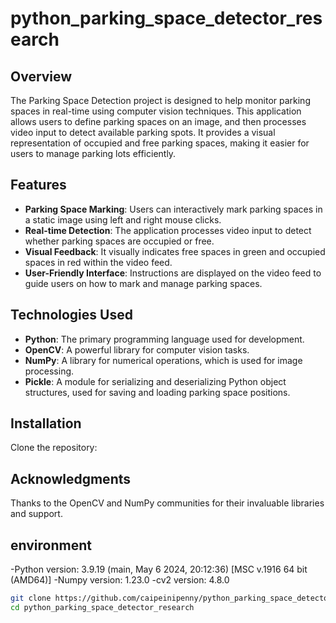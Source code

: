 # python_parking_space_detector_research

## Overview
The Parking Space Detection project is designed to help monitor parking spaces in real-time using computer vision techniques. This application allows users to define parking spaces on an image, and then processes video input to detect available parking spots. It provides a visual representation of occupied and free parking spaces, making it easier for users to manage parking lots efficiently.

## Features
- **Parking Space Marking**: Users can interactively mark parking spaces in a static image using left and right mouse clicks.
- **Real-time Detection**: The application processes video input to detect whether parking spaces are occupied or free.
- **Visual Feedback**: It visually indicates free spaces in green and occupied spaces in red within the video feed.
- **User-Friendly Interface**: Instructions are displayed on the video feed to guide users on how to mark and manage parking spaces.

## Technologies Used
- **Python**: The primary programming language used for development.
- **OpenCV**: A powerful library for computer vision tasks.
- **NumPy**: A library for numerical operations, which is used for image processing.
- **Pickle**: A module for serializing and deserializing Python object structures, used for saving and loading parking space positions.

## Installation
Clone the repository:

## Acknowledgments
Thanks to the OpenCV and NumPy communities for their invaluable libraries and support.

## environment
-Python version: 3.9.19 (main, May  6 2024, 20:12:36) [MSC v.1916 64 bit (AMD64)]
-Numpy version: 1.23.0
-cv2 version: 4.8.0

```bash
git clone https://github.com/caipeinipenny/python_parking_space_detector_research.git
cd python_parking_space_detector_research
